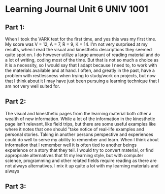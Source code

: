 
# Learning Journal Unit 6 UNIV 1001

## Part 1:
When I took the VARK test for the first time, and yes this was my first time. My score was V = 12, A = 7, R = 9, K = 14. I'm not very surprised at my results, when I read the visual and kinesthetic descriptions they seemed quite spot on. I do however utilize a large amount of reading material and do a lot of writing, coding most of the time. But that is not so much a choice as it is a necessity, so I would say that I adapt because I need to, to work with the materials available and at hand. I often, and greatly in the past, have a problem with restlessness when trying to study/work on projects, but now that I think about it I may have just been pursuing a learning technique that I am not very well suited for.

## Part 2:
The visual and kinesthetic pages from the learning material both other a wealth of new information. While a lot of the information in the kinesthetic page isn't relevant, like field trips, but there are some useful examples like where it notes that one should "take notice of real-life examples and personal stories. Taking in another persons perspective and experiences could do well to serve my ability to remember and learn. When I think about information that I remember well it is often tied to another beings experience or a story that they tell. I would try to convert material, or find appropriate alternatives that fit my learning style, but with computer science, programming and other related fields require reading as there are not always alternatives. I mix it up quite a lot with my learning materials and always

## Part 3:
